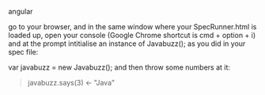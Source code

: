 angular


go to your browser, and in the same window where your SpecRunner.html is loaded up, open your console (Google Chrome shortcut is cmd + option + i) and at the prompt intitialise an instance of Javabuzz(); as you did in your spec file:

var javabuzz = new Javabuzz();
and then throw some numbers at it:

>  javabuzz.says(3)
<- "Java"




